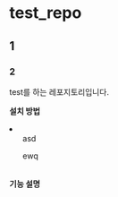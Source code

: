 # test_repo
## 1
### 2
test를 하는 레포지토리입니다.

<b>설치 방법</b>
<li>
  <ul>asd</ul>
  <ul>ewq</ul>
</li>
<br>
<b>기능 설명</b>
